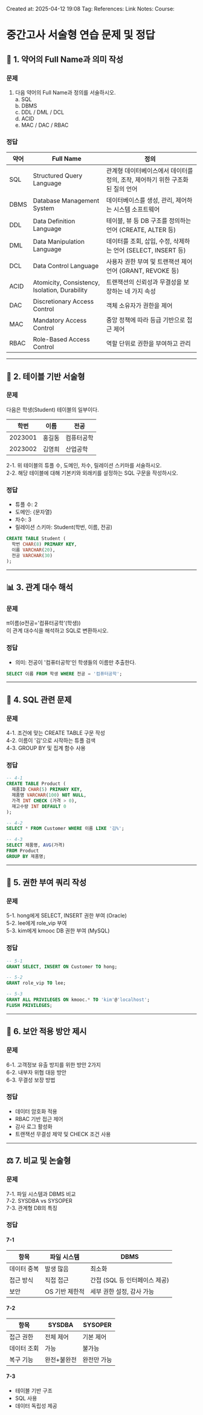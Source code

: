 Created at:  2025-04-12 19:08
Tag:
References:
Link Notes:
Course: 

# 중간고사 서술형 연습 문제 및 정답
## 🧾 1. 약어의 Full Name과 의미 작성
### 문제
1. 다음 약어의 Full Name과 정의를 서술하시오.  
   a. SQL  
   b. DBMS  
   c. DDL / DML / DCL  
   d. ACID  
   e. MAC / DAC / RBAC
### 정답
| 약어   | Full Name                                     | 정의                                           |
| ---- | --------------------------------------------- | -------------------------------------------- |
| SQL  | Structured Query Language                     | 관계형 데이터베이스에서 데이터를 정의, 조작, 제어하기 위한 구조화된 질의 언어 |
| DBMS | Database Management System                    | 데이터베이스를 생성, 관리, 제어하는 시스템 소프트웨어               |
| DDL  | Data Definition Language                      | 테이블, 뷰 등 DB 구조를 정의하는 언어 (CREATE, ALTER 등)    |
| DML  | Data Manipulation Language                    | 데이터를 조회, 삽입, 수정, 삭제하는 언어 (SELECT, INSERT 등)  |
| DCL  | Data Control Language                         | 사용자 권한 부여 및 트랜잭션 제어 언어 (GRANT, REVOKE 등)     |
| ACID | Atomicity, Consistency, Isolation, Durability | 트랜잭션의 신뢰성과 무결성을 보장하는 네 가지 속성                 |
| DAC  | Discretionary Access Control                  | 객체 소유자가 권한을 제어                               |
| MAC  | Mandatory Access Control                      | 중앙 정책에 따라 등급 기반으로 접근 제어                      |
| RBAC | Role-Based Access Control                     | 역할 단위로 권한을 부여하고 관리                           |

---

## 🧮 2. 테이블 기반 서술형
### 문제
다음은 학생(Student) 테이블의 일부이다.

| 학번      | 이름  | 전공    |
| ------- | --- | ----- |
| 2023001 | 홍길동 | 컴퓨터공학 |
| 2023002 | 김영희 | 산업공학  |

2-1. 위 테이블의 튜플 수, 도메인, 차수, 릴레이션 스키마를 서술하시오.  
2-2. 해당 테이블에 대해 기본키와 외래키를 설정하는 SQL 구문을 작성하시오.

### 정답
- 튜플 수: 2
- 도메인: {문자열}
- 차수: 3
- 릴레이션 스키마: Student(학번, 이름, 전공)

```sql
CREATE TABLE Student (
  학번 CHAR(8) PRIMARY KEY,
  이름 VARCHAR(20),
  전공 VARCHAR(30)
);
```

---

## 📊 3. 관계 대수 해석

### 문제
π이름(σ전공='컴퓨터공학'(학생))  
이 관계 대수식을 해석하고 SQL로 변환하시오.

### 정답
- 의미: 전공이 '컴퓨터공학'인 학생들의 이름만 추출한다.
```sql
SELECT 이름 FROM 학생 WHERE 전공 = '컴퓨터공학';
```

---

## 🧠 4. SQL 관련 문제

### 문제
4-1. 조건에 맞는 CREATE TABLE 구문 작성  
4-2. 이름이 '김'으로 시작하는 튜플 검색  
4-3. GROUP BY 및 집계 함수 사용

### 정답
```sql
-- 4-1
CREATE TABLE Product (
  제품ID CHAR(5) PRIMARY KEY,
  제품명 VARCHAR(100) NOT NULL,
  가격 INT CHECK (가격 > 0),
  재고수량 INT DEFAULT 0
);

-- 4-2
SELECT * FROM Customer WHERE 이름 LIKE '김%';

-- 4-3
SELECT 제품명, AVG(가격)
FROM Product
GROUP BY 제품명;
```

---

## 🔐 5. 권한 부여 쿼리 작성

### 문제
5-1. hong에게 SELECT, INSERT 권한 부여 (Oracle)  
5-2. lee에게 role_vip 부여  
5-3. kim에게 kmooc DB 권한 부여 (MySQL)

### 정답
```sql
-- 5-1
GRANT SELECT, INSERT ON Customer TO hong;

-- 5-2
GRANT role_vip TO lee;

-- 5-3
GRANT ALL PRIVILEGES ON kmooc.* TO 'kim'@'localhost';
FLUSH PRIVILEGES;
```

---

## 🧩 6. 보안 적용 방안 제시

### 문제
6-1. 고객정보 유출 방지를 위한 방안 2가지  
6-2. 내부자 위협 대응 방안  
6-3. 무결성 보장 방법

### 정답
- 데이터 암호화 적용  
- RBAC 기반 접근 제어  
- 감사 로그 활성화  
- 트랜잭션 무결성 제약 및 CHECK 조건 사용

---

## ⚖️ 7. 비교 및 논술형

### 문제
7-1. 파일 시스템과 DBMS 비교  
7-2. SYSDBA vs SYSOPER  
7-3. 관계형 DB의 특징

### 정답
#### 7-1
| 항목     | 파일 시스템    | DBMS                |
| ------ | --------- | ------------------- |
| 데이터 중복 | 발생 많음     | 최소화                 |
| 접근 방식  | 직접 접근     | 간접 (SQL 등 인터페이스 제공) |
| 보안     | OS 기반 제한적 | 세부 권한 설정, 감사 가능     |
#### 7-2
| 항목     | SYSDBA | SYSOPER |
| ------ | ------ | ------- |
| 접근 권한  | 전체 제어  | 기본 제어   |
| 데이터 조회 | 가능     | 불가능     |
| 복구 기능  | 완전+불완전 | 완전만 가능  |
#### 7-3
- 테이블 기반 구조
- SQL 사용
- 데이터 독립성 제공
